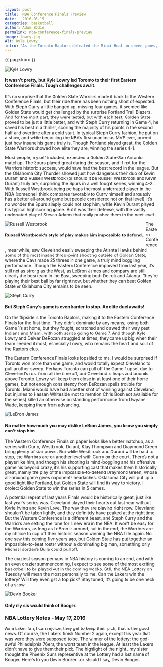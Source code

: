 ```yaml
---
layout: post
title:  NBA Conference Finals Preview
date:   2016-05-15
categories: basketball
author: Adam Bodie
permalink: nba-conference-finals-preview
image: lowry.jpg
Alt: Kyle Lowry
intro: "As the Toronto Raptors defeated the Miami Heat in seven games, the Western and Eastern Conference Finals are now set.  It’s been a crazy ride so far, with surprise endings in some cases, but with four teams left to win the NBA Championship, who will win it all."
---
```

<div class="article">
<p> {{ page.intro }}</p>
<div class="blog-pic">
		<img src="/img/lowry.jpg" data-toggle="tooltip" title="Kyle Lowry" class="image block img-responsive">
		<h4>It wasn’t pretty, but Kyle Lowry led Toronto to their first Eastern Conference Finals.  Tough challenges await.</h4>
</div>
	<p>It’s no surprise that the Golden State Warriors made it back to the Western Conference Finals, but their ride there has been nothing short of expected.  With Steph Curry a little banged up, missing four games, it seemed like Golden State would get challenged by the surprise Portland Trail Blazers.  And for the most part, they were tested, but with each test, Golden State proved to be just a little better, and with Steph Curry returning in Game 4, he saved his best in a thriller, scoring the majority of his points in the second half and overtime after a cold start.  In typical Steph Curry fashion, he put on a show, and while becoming the NBA’s first unanimous MVP ever, proved just how insane his game truly is.  Though Portland played great, the Golden State Warriors showed how elite they are, winning the series 4-1.</p>
	<p>Most people, myself included, expected a Golden State-San Antonio matchup.  The Spurs played great during the season, and if not for the Warriors historic success, would have had the best record in the league.  But the Oklahoma City Thunder showed just how dangerous their duo of Kevin Durant and Russell Westbrook (or should it be Russell Westbrook and Kevin Durant) truly are, surprising the Spurs in a well fought series, winning 4-2.  With Russell Westbrook being perhaps the most underrated player in the NBA (someone I think compares favorably to Curry himself and arguably has a better all-around game but people considered not on that level), it’s no wonder the Spurs simply could not stop him, while Kevin Durant played his typical high scoring game.  But it was their defense, with the vastly underrated play of Steven Adams that really pushed them to the next level.</p>
<div class="blog-pic" style="float: left">
		<img src="/img/westbrook.jpg" data-toggle="tooltip" title="Russell Westbrook" class="image block img-responsive">
		<h4>Russell Westbrook’s style of play makes him impossible to defend...</h4>
</div>
	<p>The Eastern Conference, meanwhile, saw Cleveland easily sweeping the Atlanta Hawks behind some of the most insane three-point shooting outside of Golden State, where the Cavs made 25 threes in one game, a truly mind boggling performance.  Though the Eastern Conference improved from last year, it’s still not as strong as the West, as LeBron James and company are still clearly the best team in the East, sweeping both Detroit and Atlanta.  They’re playing their best ball by far right now, but whether they can beat Golden State or Oklahoma City remains to be seen.</p>
	<div class="blog-pic">
		<img src="/img/curry2.jpg" data-toggle="tooltip" title="Steph Curry" class="image block img-responsive">
		<h4>But Steph Curry’s game is even harder to stop.  An elite duel awaits!</h4>
</div>
<p>On the flipside is the Toronto Raptors, making it to the Eastern Conference Finals for the first time.  They didn’t dominate by any means, losing both Game 1’s at home, but they fought, scratched and clawed their way past Indiana and Miami, with both series going to Game 7.  And though Kyle Lowry and DeMar DeRozan struggled at times, they came up big when their team needed it most, especially Lowry, who remains the heart and soul of the Raptors club.</p>

<p>The Eastern Conference Finals looks lopsided to me.  I would be surprised if Toronto won more than one game, and would totally expect Cleveland to pull another sweep.  Perhaps Toronto can pull off the Game 1 upset due to Cleveland’s rust from all the time off, but Cleveland is leaps and bounds above Toronto.  Lowry will keep them close in at least one of their home games, but not enough consistency from DeRozan spells trouble for Toronto.  Miami would have had a better shot of winning against Cleveland, but injuries to Hassan Whiteside (not to mention Chris Bosh not available for the series) killed an otherwise outstanding performance from Dwyane Wade, keeping them from advancing.</p>
<div class="blog-pic" style="float: left">
		<img src="/img/lebron.jpg" data-toggle="tooltip" title="LeBron James" class="image block img-responsive">
		<h4>No matter how much you may dislike LeBron James, you know you simply can’t stop him.</h4>
</div>
<p>The Western Conference Finals on paper looks like a better matchup, as a series with Curry, Westbrook, Durant, Klay Thompson and Draymond Green bring plenty of star power.  But while Westbrook and Durant will be hard to stop, the Warriors are on another level with Curry on the court.  There’s not a player like him, and though his shooting is mind-boggling and his offensive game his beyond crazy, it’s his supporting cast that makes them historically great, mainly the play of the impossible-to-defend Draymond Green, whose all-around game gives opponents headaches.  Oklahoma City will put up a good fight like Portland, but Golden State will find its way to victory.  I project Golden State to win the series in 5 games.</p>

<p>A potential repeat of last years Finals would be historically great, just like last year’s series was.  Cleveland played their hearts out last year without Kyrie Irving and Kevin Love.  The way they are playing right now, Cleveland shouldn’t be taken lightly, and they definitely have peaked at the right time.  But the Western Conference is a different beast, and Steph Curry and the Warriors are setting the tone for a new era in the NBA.  It won’t be easy for the Warriors, as long as LeBron is around, but in the end, the Warriors are my choice to cap off their historic season winning the NBA title again.  No one saw this coming five years ago, but Golden State has put together an impossible-to-beat roster without a dominating big man, something only Michael Jordan’s Bulls could pull off.</p>
<p>The craziest season perhaps in NBA history is coming to an end, and with an even crazier summer coming, I expect to see some of the most exciting basketball to be played out in the coming weeks.  Still, the NBA Lottery on Tuesday will mean the most personally to me.  Can the Lakers win the lottery?  Will they even get a top pick?  Stay tuned, it’s going to be one heck of a show</p>
<div class="blog-pic">
		<img src="/img/booker.jpg" data-toggle="tooltip" title="Devin Booker" class="image block img-responsive">
		<h4>Only my sis would think of Booger.</h4>
</div>
<h3>NBA Lottery Notes - May 17, 2016</h3>
<p>As a Laker fan, I can rejoice, they get to keep their pick, that is the good news.  Of course, the Lakers finish Number 2 again, except this year that was were they were supposed to be.  The winner of the lottery: the god-awful Philadelphia 76ers, the worst team in the league.  At least the Lakers didn't have to give them their pick.  The highlight of the night...my sister thought the Phoenix Suns representive at the Lottery had a last name of Booger.  Here's to you Devin Booker...or should I say, Devin Booger.</p>
</div>


